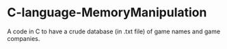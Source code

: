 # C-language-MemoryManipulation
A code in C to have a crude database (in .txt file) of game names and game companies.
